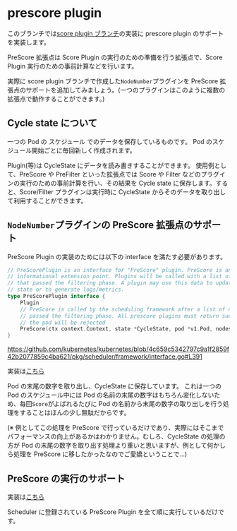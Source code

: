 # prescore plugin

このブランチでは[score plugin ブランチ](https://github.com/sanposhiho/mini-kube-scheduler/tree/score-plugin)の実装に prescore plugin のサポートを実装します。

PreScore 拡張点は Score Plugin の実行のための準備を行う拡張点で、Score Plugin 実行のための事前計算などを行います。

実際に score plugin ブランチで作成した`NodeNumber`プラグインを PreScore 拡張点のサポートを追加してみましょう。(一つのプラグインはこのように複数の拡張点で動作することができます。)

## Cycle state について

一つの Pod の スケジュール でのデータを保存しているものです。
Pod のスケジュール開始ごとに毎回新しく作成されます。

Plugin(等)は CycleState にデータを読み書きすることができます。
使用例として、PreScore や PreFilter といった拡張点では Score や Filter などのプラグインの実行のための事前計算を行い、その結果を Cycle state に保存します。すると、Score/Filter プラグインは実行時に CycleState からそのデータを取り出して利用することができます。

## `NodeNumber`プラグインの PreScore 拡張点のサポート

PreScore Plugin の実装のためには以下の interface を満たす必要があります。

```go
// PreScorePlugin is an interface for "PreScore" plugin. PreScore is an
// informational extension point. Plugins will be called with a list of nodes
// that passed the filtering phase. A plugin may use this data to update internal
// state or to generate logs/metrics.
type PreScorePlugin interface {
	Plugin
	// PreScore is called by the scheduling framework after a list of nodes
	// passed the filtering phase. All prescore plugins must return success or
	// the pod will be rejected
	PreScore(ctx context.Context, state *CycleState, pod *v1.Pod, nodes []*v1.Node) *Status
}
```

https://github.com/kubernetes/kubernetes/blob/4c659c5342797c9a1f2859f42b2077859c4ba621/pkg/scheduler/framework/interface.go#L391

実装は[こちら](/minisched/plugins/score/nodenumber/nodenumber.go#L41)

Pod の末尾の数字を取り出し、CycleState に保存しています。
これは一つの Pod のスケジュール中には Pod の名前の末尾の数字はもちろん変化しないため、毎回`Score`がよばれるたびに Pod の名前から末尾の数字の取り出しを行う処理をすることはほんの少し無駄だからです。

(※ 例としてこの処理を PreScore で行っているだけであり、実際にはそこまでパフォーマンスの向上があるかはわかりません。むしろ、CycleState の処理の方が Pod の末尾の数字を取り出す処理より重いと思いますが、例として何かしら処理を PreScore に移したかったなのでご愛嬌ということで…)

## PreScore の実行のサポート

実装は[こちら](/minisched/minisched.go#L53-L59)

Scheduler に登録されている PreScore Plugin を全て順に実行しているだけです。
